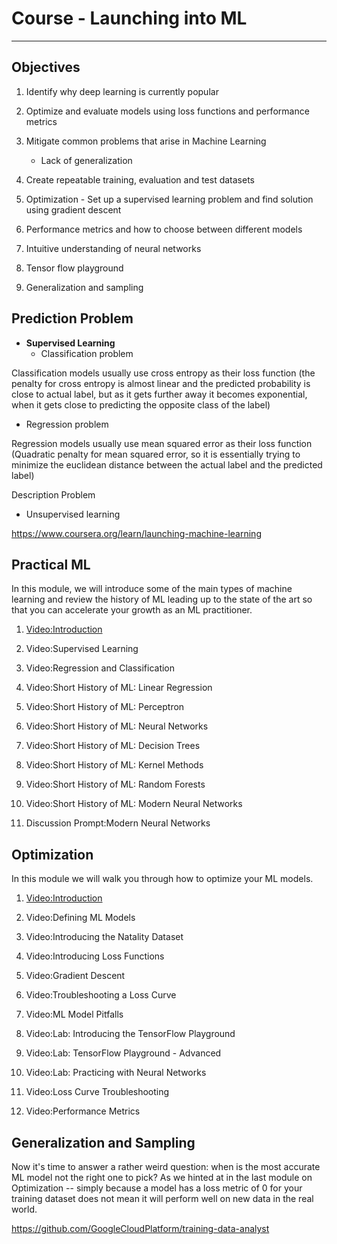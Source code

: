 # Course - Launching into ML

---

## Objectives

1. Identify why deep learning is currently popular

2. Optimize and evaluate models using loss functions and performance metrics

3. Mitigate common problems that arise in Machine Learning

   - Lack of generalization

4. Create repeatable training, evaluation and test datasets

5. Optimization - Set up a supervised learning problem and find solution using gradient descent

6. Performance metrics and how to choose between different models

7. Intuitive understanding of neural networks

8. Tensor flow playground

9. Generalization and sampling

## Prediction Problem

- **Supervised Learning**
  - Classification problem

Classification models usually use cross entropy as their loss function (the penalty for cross entropy is almost linear and the predicted probability is close to actual label, but as it gets further away it becomes exponential, when it gets close to predicting the opposite class of the label)

- Regression problem

Regression models usually use mean squared error as their loss function (Quadratic penalty for mean squared error, so it is essentially trying to minimize the euclidean distance between the actual label and the predicted label)

Description Problem

- Unsupervised learning

<https://www.coursera.org/learn/launching-machine-learning>

## Practical ML

In this module, we will introduce some of the main types of machine learning and review the history of ML leading up to the state of the art so that you can accelerate your growth as an ML practitioner.

1. [Video:Introduction](https://www.coursera.org/learn/launching-machine-learning/lecture/j4Rbd/introduction)

2. Video:Supervised Learning

3. Video:Regression and Classification

4. Video:Short History of ML: Linear Regression

5. Video:Short History of ML: Perceptron

6. Video:Short History of ML: Neural Networks

7. Video:Short History of ML: Decision Trees

8. Video:Short History of ML: Kernel Methods

9. Video:Short History of ML: Random Forests

10. Video:Short History of ML: Modern Neural Networks

11. Discussion Prompt:Modern Neural Networks

## Optimization

In this module we will walk you through how to optimize your ML models.

1. [Video:Introduction](https://www.coursera.org/learn/launching-machine-learning/lecture/ebCZS/introduction)

2. Video:Defining ML Models

3. Video:Introducing the Natality Dataset

4. Video:Introducing Loss Functions

5. Video:Gradient Descent

6. Video:Troubleshooting a Loss Curve

7. Video:ML Model Pitfalls

8. Video:Lab: Introducing the TensorFlow Playground

9. Video:Lab: TensorFlow Playground - Advanced

10. Video:Lab: Practicing with Neural Networks

11. Video:Loss Curve Troubleshooting

12. Video:Performance Metrics

## Generalization and Sampling

Now it's time to answer a rather weird question: when is the most accurate ML model not the right one to pick? As we hinted at in the last module on Optimization -- simply because a model has a loss metric of 0 for your training dataset does not mean it will perform well on new data in the real world.

<https://github.com/GoogleCloudPlatform/training-data-analyst>
